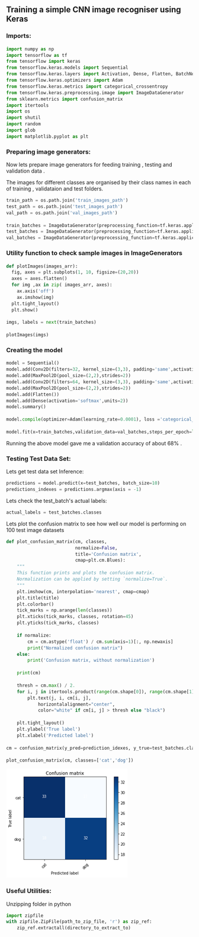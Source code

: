 ## Training a simple CNN image recogniser using Keras

### Imports:
```python
import numpy as np
import tensorflow as tf
from tensorflow import keras
from tensorflow.keras.models import Sequential
from tensorflow.keras.layers import Activation, Dense, Flatten, BatchNormalization, Conv2D, MaxPool2D
from tensorflow.keras.optimizers import Adam
from tensorflow.keras.metrics import categorical_crossentropy
from tensorflow.keras.preprocessing.image import ImageDataGenerator
from sklearn.metrics import confusion_matrix
import itertools
import os
import shutil
import random
import glob
import matplotlib.pyplot as plt
```

### Preparing image generators:
Now lets prepare image generators for feeding training , testing and validation data . 

The images for different classes are organised by their class names in each of training , validataion and test folders.

```python
train_path = os.path.join('train_images_path')
test_path = os.path.join('test_images_path')
val_path = os.path.join('val_images_path')

train_batches = ImageDataGenerator(preprocessing_function=tf.keras.applications.vgg16.preprocess_input).flow_from_directory(directory=train_path, target_size=(224,224), classes=['cat','dog'], batch_size=10)
test_batches = ImageDataGenerator(preprocessing_function=tf.keras.applications.vgg16.preprocess_input).flow_from_directory(directory=test_path, target_size=(224,224), classes=['cat','dog'], batch_size=10, shuffle= False)
val_batches = ImageDataGenerator(preprocessing_function=tf.keras.applications.vgg16.preprocess_input).flow_from_directory(directory=val_path, target_size=(224,224), classes=['cat','dog'], batch_size=10)

```

### Utility function to check sample images in ImageGenerators

```python
def plotImages(images_arr):
  fig, axes = plt.subplots(1, 10, figsize=(20,20))
  axes = axes.flatten()
  for img ,ax in zip( images_arr, axes):
    ax.axis('off')
    ax.imshow(img)
  plt.tight_layout()
  plt.show()

imgs, labels = next(train_batches)

plotImages(imgs)
```

### Creating the model

```python
model = Sequential()
model.add(Conv2D(filters=32, kernel_size=(3,3), padding='same',activation='relu',input_shape=(224,224,3)))
model.add(MaxPool2D(pool_size=(2,2),strides=2))
model.add(Conv2D(filters=64, kernel_size=(3,3), padding='same',activation='relu'))
model.add(MaxPool2D(pool_size=(2,2),strides=2))
model.add(Flatten())
model.add(Dense(activation='softmax',units=2))
model.summary()

model.compile(optimizer=Adam(learning_rate=0.0001), loss ='categorical_crossentropy',metrics=['accuracy'])

model.fit(x=train_batches,validation_data=val_batches,steps_per_epoch=len(train_batches), validation_steps=len(val_batches), epochs=10, verbose=2)
```

Running the above model gave me a validation accuracy of about 68% .

### Testing Test Data Set:

Lets get test data set Inference:
```python
predictions = model.predict(x=test_batches, batch_size=10)
predictions_indexes = predictions.argmax(axis = -1)
```

Lets check the test_batch's actual labels:

```python
actual_labels = test_batches.classes
```

Lets plot the confusion matrix to see how well our model is performing on 100 test image datasets

```python
def plot_confusion_matrix(cm, classes,
                          normalize=False,
                          title='Confusion matrix',
                          cmap=plt.cm.Blues):
    """
    This function prints and plots the confusion matrix.
    Normalization can be applied by setting `normalize=True`.
    """
    plt.imshow(cm, interpolation='nearest', cmap=cmap)
    plt.title(title)
    plt.colorbar()
    tick_marks = np.arange(len(classes))
    plt.xticks(tick_marks, classes, rotation=45)
    plt.yticks(tick_marks, classes)

    if normalize:
        cm = cm.astype('float') / cm.sum(axis=1)[:, np.newaxis]
        print("Normalized confusion matrix")
    else:
        print('Confusion matrix, without normalization')

    print(cm)

    thresh = cm.max() / 2.
    for i, j in itertools.product(range(cm.shape[0]), range(cm.shape[1])):
        plt.text(j, i, cm[i, j],
            horizontalalignment="center",
            color="white" if cm[i, j] > thresh else "black")

    plt.tight_layout()
    plt.ylabel('True label')
    plt.xlabel('Predicted label')

cm = confusion_matrix(y_pred=prediction_idexes, y_true=test_batches.classes )

plot_confusion_matrix(cm, classes=['cat','dog'])
```

![alt text](confusion_matrix.png "confusion_matrix")


### Useful Utilities:

Unzipping folder in python
```python
import zipfile
with zipfile.ZipFile(path_to_zip_file, 'r') as zip_ref:
    zip_ref.extractall(directory_to_extract_to)
```